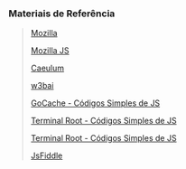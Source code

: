 ### Materiais de Referência
>
> [Mozilla](https://developer.mozilla.org/pt-BR/)
>
> [Mozilla JS](https://developer.mozilla.org/pt-BR/docs/Web/JavaScript)
>
> [Caeulum](https://www.caelum.com.br/apostila-html-css-javascript/)
>
> [w3bai](http://www.w3bai.com/pt/)
>
> [GoCache - Códigos Simples de JS](https://www.gocache.com.br/jquery/aprendendo-a-usar-jquery-exemplos/)
>
> [Terminal Root - Códigos Simples de JS](http://terminalroot.com.br/2011/11/alguns-codigos-simples-de-javascript.html)
>
> [Terminal Root - Códigos Simples de JS](http://terminalroot.com.br/2016/12/alguns-codigos-simples-de-javascript-2.html) 
>
> [JsFiddle](https://jsfiddle.net/)